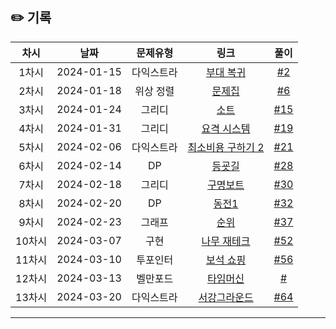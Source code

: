 ## ✏️ 기록   

| 차시 |    날짜    | 문제유형 | 링크 | 풀이 |
|:----:|:---------:|:----:|:-----:|:----:|
| 1차시 | 2024-01-15 |  다익스트라  | [부대 복귀](https://school.programmers.co.kr/learn/courses/30/lessons/132266)  | [#2](https://github.com/AlgoLeadMe/AlgoLeadMe-6/pull/2) |
| 2차시 | 2024-01-18 | 위상 정렬 | [문제집](https://www.acmicpc.net/problem/1766) | [#6](https://github.com/AlgoLeadMe/AlgoLeadMe-6/pull/6) |
| 3차시 | 2024-01-24 | 그리디 | [소트](https://www.acmicpc.net/problem/1083) | [#15](https://github.com/AlgoLeadMe/AlgoLeadMe-6/pull/15) |
| 4차시 | 2024-01-31 | 그리디 | [요격 시스템](https://school.programmers.co.kr/learn/courses/30/lessons/181188) | [#19](https://github.com/AlgoLeadMe/AlgoLeadMe-6/pull/19) |
| 5차시 | 2024-02-06 | 다익스트라 | [최소비용 구하기 2](https://www.acmicpc.net/problem/11779) | [#21](https://github.com/AlgoLeadMe/AlgoLeadMe-6/pull/21) |
| 6차시 | 2024-02-14 | DP | [등굣길](https://school.programmers.co.kr/learn/courses/30/lessons/42898) | [#28](https://github.com/AlgoLeadMe/AlgoLeadMe-6/pull/28) |
| 7차시 | 2024-02-18 | 그리디 | [구명보트](https://school.programmers.co.kr/learn/courses/30/lessons/42885) | [#30](https://github.com/AlgoLeadMe/AlgoLeadMe-6/pull/30) |
| 8차시 | 2024-02-20 | DP | [동전1](https://www.acmicpc.net/problem/2293) | [#32](https://github.com/AlgoLeadMe/AlgoLeadMe-6/pull/32) |
| 9차시 | 2024-02-23 | 그래프 | [순위](https://school.programmers.co.kr/learn/courses/30/lessons/49191) | [#37](https://github.com/AlgoLeadMe/AlgoLeadMe-6/pull/37) |
| 10차시 | 2024-03-07 | 구현 | [나무 재테크](https://www.acmicpc.net/problem/16235) | [#52](https://github.com/AlgoLeadMe/AlgoLeadMe-6/pull/52) |
| 11차시 | 2024-03-10 | 투포인터 | [보석 쇼핑](https://school.programmers.co.kr/learn/courses/30/lessons/67258) | [#56](https://github.com/AlgoLeadMe/AlgoLeadMe-6/pull/56) |
| 12차시 | 2024-03-13 | 벨만포드 | [타임머신](https://www.acmicpc.net/problem/11657) | [#](https://github.com/AlgoLeadMe/AlgoLeadMe-6/pull/58) |
| 13차시 | 2024-03-20 | 다익스트라 | [서강그라운드](https://www.acmicpc.net/problem/14938) | [#64](https://github.com/AlgoLeadMe/AlgoLeadMe-6/pull/64) |
---
